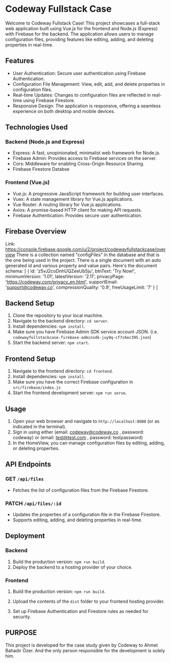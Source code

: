 # Codeway Fullstack Case

Welcome to Codeway Fullstack Case! This project showcases a full-stack web application built using Vue.js for the frontend and Node.js (Express) with Firebase for the backend. The application allows users to manage configuration files, providing features like editing, adding, and deleting properties in real-time.

## Features

- User Authentication: Secure user authentication using Firebase Authentication.
- Configuration File Management: View, edit, add, and delete properties in configuration files.
- Real-time Updates: Changes to configuration files are reflected in real-time using Firebase Firestore.
- Responsive Design: The application is responsive, offering a seamless experience on both desktop and mobile devices.

## Technologies Used

### Backend (Node.js and Express)

- Express: A fast, unopinionated, minimalist web framework for Node.js.
- Firebase Admin: Provides access to Firebase services on the server.
- Cors: Middleware for enabling Cross-Origin Resource Sharing.
- Firebase Firestore Databse
  
### Frontend (Vue.js)

- Vue.js: A progressive JavaScript framework for building user interfaces.
- Vuex: A state management library for Vue.js applications.
- Vue Router: A routing library for Vue.js applications.
- Axios: A promise-based HTTP client for making API requests.
- Firebase Authentication: Provides secure user authentication.

## Firebase Overview
Link: https://console.firebase.google.com/u/2/project/codewayfullstackcase/overview
There is a collection named "configFiles" in the database and that is the one being used in the project.
There is a single document with an auto generated id and various property and value pairs.
Here's the document schema: 
[
  {
    id: 'z5vJ2coDnhUQZeeUb5ju',
    btnText: 'Try Now!',
    minimumVersion: '1.01',
    latestVersion: '2.11',
    privacyPage: 'https://codeway.com/privacy_en.html',
    supportEmail: 'support@codeway.co',
    compressionQuality: '0.9',
    freeUsageLimit: '7'
  }
]

## Backend Setup

1. Clone the repository to your local machine.
2. Navigate to the backend directory: `cd server`.
3. Install dependencies: `npm install`.
4. Make sure you have Firebase Admin SDK service account JSON. (i.e. `codewayfullstackcase-firebase-adminsdk-juy9q-cf7c6ec395.json`)
5. Start the backend server: `npm start`.

## Frontend Setup

1. Navigate to the frontend directory: `cd frontend`.
2. Install dependencies: `npm install`.
3. Make sure you have the correct Firebase configuration in `src/firebase/index.js`
4. Start the frontend development server: `npm run serve`.

## Usage

1. Open your web browser and navigate to `http://localhost:8080` (or as indicated in the terminal).
2. Sign in using either (email: codeway@codeway.co , password: codeway) or (email: test@test.com , password: testpassword)
3. In the HomeView, you can manage configuration files by editing, adding, or deleting properties.

## API Endpoints

### GET `/api/files`

- Fetches the list of configuration files from the Firebase Firestore.

### PATCH `/api/files/:id`

- Updates the properties of a configuration file in the Firebase Firestore.
- Supports editing, adding, and deleting properties in real-time.

## Deployment

### Backend

1. Build the production version: `npm run build`.
2. Deploy the backend to a hosting provider of your choice.

### Frontend

1. Build the production version: `npm run build`.
2. Upload the contents of the `dist` folder to your frontend hosting provider.

3. Set up Firebase Authentication and Firestore rules as needed for security.

## PURPOSE
This project is developed for the case study given by Codeway to Ahmet Bahadır Özer. And the only person responsible for the development is solely him.
